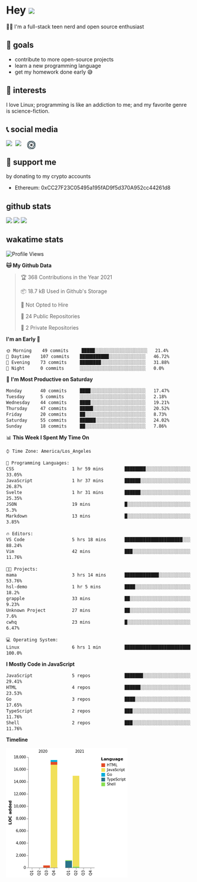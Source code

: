 # Hey <img width="35" src="https://raw.githubusercontent.com/aemmadi/aemmadi/master/wave.gif" />
👨‍💻 I'm a full-stack teen nerd and open source enthusiast

## 🥅 goals

* contribute to more open-source projects
* learn a new programming language
* get my homework done early 😅

## 🧐 interests

I love Linux; programming is like an addiction to me; and my favorite genre is science-fiction.

## 📞 social media

[<img width=25 align="left" src="https://cdn4.iconfinder.com/data/icons/logos-and-brands/512/91_Discord_logo_logos-512.png"/>](https://discord.bio/p/devposeidon)

[<img width=31 align="left" src="https://i.pinimg.com/originals/19/7b/36/197b365922d1ea3aa1a932ff9bbda4a6.png"/>](https://www.youtube.com/channel/UCb0JVK0TmpYueYTx5Te0fUw)

[<img width=25 align="left" src="assets/images/replit.png"/>](https://repl.it/@PowerCoder) 

<br />

## 🤝 support me
by donating to my crypto accounts
* Ethereum: 0xCC27F23C05495a195fAD9f5d370A952cc44261d8

## github stats

<img width="768" src="https://github-profile-trophy.vercel.app/?username=poseidoncoder&no-border=true&theme=nord&no-frame=true" />
<div style="display: inline-block">
  <img src="https://github-readme-stats.vercel.app/api/top-langs/?username=poseidoncoder&theme=nord&layout=compact&hide_border=true" />
  <img height="165" src="https://github-readme-stats.vercel.app/api?username=poseidoncoder&show_icons=true&theme=nord&hide_border=true" />
</div>

## wakatime stats

<!--START_SECTION:waka-->
![Profile Views](http://img.shields.io/badge/Profile%20Views-0-blue)

**🐱 My Github Data** 

> 🏆 368 Contributions in the Year 2021
 > 
> 📦 18.7 kB Used in Github's Storage 
 > 
> 🚫 Not Opted to Hire
 > 
> 📜 24 Public Repositories 
 > 
> 🔑 2 Private Repositories  
 > 
**I'm an Early 🐤** 

```text
🌞 Morning    49 commits     █████░░░░░░░░░░░░░░░░░░░░   21.4% 
🌆 Daytime    107 commits    ███████████░░░░░░░░░░░░░░   46.72% 
🌃 Evening    73 commits     ████████░░░░░░░░░░░░░░░░░   31.88% 
🌙 Night      0 commits      ░░░░░░░░░░░░░░░░░░░░░░░░░   0.0%

```
📅 **I'm Most Productive on Saturday** 

```text
Monday       40 commits     ████░░░░░░░░░░░░░░░░░░░░░   17.47% 
Tuesday      5 commits      ░░░░░░░░░░░░░░░░░░░░░░░░░   2.18% 
Wednesday    44 commits     ████░░░░░░░░░░░░░░░░░░░░░   19.21% 
Thursday     47 commits     █████░░░░░░░░░░░░░░░░░░░░   20.52% 
Friday       20 commits     ██░░░░░░░░░░░░░░░░░░░░░░░   8.73% 
Saturday     55 commits     ██████░░░░░░░░░░░░░░░░░░░   24.02% 
Sunday       18 commits     ██░░░░░░░░░░░░░░░░░░░░░░░   7.86%

```


📊 **This Week I Spent My Time On** 

```text
⌚︎ Time Zone: America/Los_Angeles

💬 Programming Languages: 
CSS                      1 hr 59 mins        ████████░░░░░░░░░░░░░░░░░   33.05% 
JavaScript               1 hr 37 mins        ██████░░░░░░░░░░░░░░░░░░░   26.87% 
Svelte                   1 hr 31 mins        ██████░░░░░░░░░░░░░░░░░░░   25.35% 
JSON                     19 mins             █░░░░░░░░░░░░░░░░░░░░░░░░   5.3% 
Markdown                 13 mins             █░░░░░░░░░░░░░░░░░░░░░░░░   3.85%

🔥 Editors: 
VS Code                  5 hrs 18 mins       ██████████████████████░░░   88.24% 
Vim                      42 mins             ███░░░░░░░░░░░░░░░░░░░░░░   11.76%

🐱‍💻 Projects: 
mama                     3 hrs 14 mins       █████████████░░░░░░░░░░░░   53.76% 
hsl-demo                 1 hr 5 mins         ████░░░░░░░░░░░░░░░░░░░░░   18.2% 
grapple                  33 mins             ██░░░░░░░░░░░░░░░░░░░░░░░   9.23% 
Unknown Project          27 mins             ██░░░░░░░░░░░░░░░░░░░░░░░   7.6% 
cwhq                     23 mins             █░░░░░░░░░░░░░░░░░░░░░░░░   6.47%

💻 Operating System: 
Linux                    6 hrs 1 min         █████████████████████████   100.0%

```

**I Mostly Code in JavaScript** 

```text
JavaScript               5 repos             ███████░░░░░░░░░░░░░░░░░░   29.41% 
HTML                     4 repos             ██████░░░░░░░░░░░░░░░░░░░   23.53% 
Go                       3 repos             ████░░░░░░░░░░░░░░░░░░░░░   17.65% 
TypeScript               2 repos             ███░░░░░░░░░░░░░░░░░░░░░░   11.76% 
Shell                    2 repos             ███░░░░░░░░░░░░░░░░░░░░░░   11.76%

```


**Timeline**

![Chart not found](https://raw.githubusercontent.com/PoseidonCoder/PoseidonCoder/main/charts/bar_graph.png) 


<!--END_SECTION:waka-->
